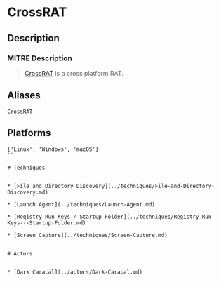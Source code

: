 
# CrossRAT

## Description

### MITRE Description

> [CrossRAT](https://attack.mitre.org/software/S0235) is a cross platform RAT.

## Aliases

```
CrossRAT
```

## Platforms

```
['Linux', 'Windows', 'macOS']
``

# Techniques


* [File and Directory Discovery](../techniques/File-and-Directory-Discovery.md)

* [Launch Agent](../techniques/Launch-Agent.md)
    
* [Registry Run Keys / Startup Folder](../techniques/Registry-Run-Keys---Startup-Folder.md)
    
* [Screen Capture](../techniques/Screen-Capture.md)
    

# Actors


* [Dark Caracal](../actors/Dark-Caracal.md)

